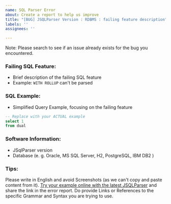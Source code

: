 ```yaml
---
name: SQL Parser Error
about: Create a report to help us improve
title: "[BUG] JSQLParser Version : RDBMS : failing feature description"
labels: ''
assignees: ''

---
```


Note: Please search to see if an issue already exists for the bug you encountered.

### Failing SQL Feature:
- Brief description of the failing SQL feature
- Example: `WITH ROLLUP` can't be parsed

### SQL Example:
- Simplified Query Example, focusing on the failing feature
```sql
-- Replace with your ACTUAL example
select 1
from dual
```

### Software Information:
- JSqlParser version
- Database (e. g. Oracle, MS SQL Server, H2, PostgreSQL, IBM DB2 )

### Tips:
Please write in English and avoid Screenshots (as we can't copy and paste content from it).
[Try your example online with the latest JSQLParser](http://217.160.215.75:8080/jsqlformatter/demo.html) and share the link in the error report.
Do provide Links or References to the specific Grammar and Syntax you are trying to use.
